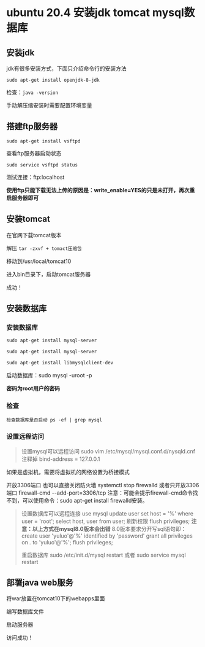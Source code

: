 # ubuntu 20.4 安装jdk tomcat mysql数据库

## 安装jdk

jdk有很多安装方式，下面只介绍命令行的安装方法

`sudo apt-get install openjdk-8-jdk`

检查：`java -version`

手动解压缩安装时需要配置环境变量

## 搭建ftp服务器

`sudo apt-get install vsftpd`

查看ftp服务器启动状态

`sudo service vsftpd status`

测试连接：ftp:localhost



**使用ftp只能下载无法上传的原因是：write_enable=YES的只是未打开，再次重启服务器即可**

## 安装tomcat

在官网下载tomcat版本

解压 `tar -zxvf + tomact压缩包`

移动到/usr/local/tomcat10

进入bin目录下，启动tomcat服务器

成功！

## 安装数据库

### 安装数据库
```sql
sudo apt-get install mysql-server

sudo apt-get install mysql-server

sudo apt-get install libmysqlclient-dev
```

启动数据库：sudo mysql -uroot -p

**密码为root用户的密码**

### 检查

`检查数据库是否启动
ps -ef | grep mysql`

### 设置远程访问

> 设置mysql可以远程访问
> 	sudo vim /etc/mysql/mysql.conf.d/nysqld.cnf 
> 	注释掉 bind-address = 127.0.0.1

如果是虚拟机，需要将虚拟机的网络设置为桥接模式

开放3306端口
也可以直接关闭防火墙
systemctl stop firewalld
或者只开放3306端口
firewall-cmd --add-port=3306/tcp
注意：可能会提示firewall-cmd命令找不到，可以使用命令：sudo apt-get install firewalld安装。

> 设置数据库可以远程连接
> 	use mysql
> 	update user set host = '%' where user = 'root';
> 	select host, user from user;
> 刷新权限
> 	flush privileges;
> **注意：以上方式在mysql8.0版本会出错**
> 8.0版本要求分开写sql语句即：
> 	create user 'yuluo'@'%' identified by 'password'
> 	grant all privileges on *.* to 'yuluo'@'%';
> 	flush privileges;
>
> 重启数据库
> 	sudo /etc/init.d/mysql restart
> 	或者 sudo service mysql restart

## 部署java web服务

将war放置在tomcat10下的webapps里面

编写数据库文件

启动服务器

访问成功！
